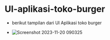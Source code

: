 # UI-aplikasi-toko-burger

- berikut tampilan dari UI Aplikasi toko burger


- ![Screenshot 2023-11-20 090325](https://github.com/Aryaagunawan/UI-aplikasi-toko-burger/assets/147965614/9f4e8a18-31b2-412a-96e1-52acf8241e88)
